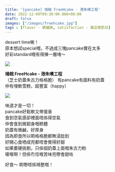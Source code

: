 ```yaml
---
title: '[pancake] 鳩戟 FreeHcake - 港朱噢工程'
date: 2022-12-09T09:30:00.000+08:00
draft: false
images: ["/images/freehcake.jpg"]
tags : [flavor - 螞蟻族, satisfaction - 黃店懲罰日]
---
```


dessert time喇！  
原本想試special嘅，不過成三塊pancake實在太多  
好彩standard嘅有得揀一層啫～  

![](/images/freehcake.jpg)

**鳩戟 FreeHcake - 港朱噢工程**  
（芝士奶蓋朱古力格格脆）
有pancake有面料有奶蓋  
仲有埋軟雪糕，超豐富（happy）  

![](/images/freehcake1.jpg)

味道才是一切！  
pancake好鬆軟又帶蛋香  
食到空氣感卻裡面唔係得空氣  
仲會食到微韌身嘅糕體  
奶蓋有微鹹，好厚身  
因為即食所以啲格格脆都無浸腍到  
好開心食哂成兜都唔會覺得好甜  
如果要硬挑剔，只係個奶蓋上面嘅朱古力粉  
嗆喉啊！但係冇佢嘅苦味兜嘢會甜咗  
  
好食～ 啲嘢唔係鳩整嘅！  

